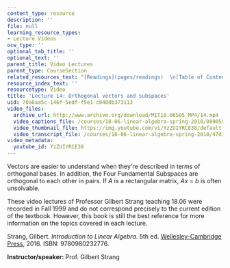 ```yaml
---
content_type: resource
description: ''
file: null
learning_resource_types:
- Lecture Videos
ocw_type: ''
optional_tab_title: ''
optional_text: ''
parent_title: Video Lectures
parent_type: CourseSection
related_resources_text: "[Readings](pages/readings)  \n[Table of Contents](pages/readings#Table_of_Contents)"
resource_index_text: ''
resourcetype: Video
title: 'Lecture 14: Orthogonal vectors and subspaces'
uid: 70a8aa5c-146f-5edf-f5e1-c040db373113
video_files:
  archive_url: http://www.archive.org/download/MIT18.06S05_MP4/14.mp4
  video_captions_file: /courses/18-06-linear-algebra-spring-2010/88905561ff94510f9464c8332d4665ea_YzZUIYRCE38.vtt
  video_thumbnail_file: https://img.youtube.com/vi/YzZUIYRCE38/default.jpg
  video_transcript_file: /courses/18-06-linear-algebra-spring-2010/47d18e420743b6c0ff2851531f805bfc_YzZUIYRCE38.pdf
video_metadata:
  youtube_id: YzZUIYRCE38
---
```


Vectors are easier to understand when they're described in terms of orthogonal bases. In addition, the Four Fundamental Subspaces are orthogonal to each other in pairs. If _A_ is a rectangular matrix, _Ax_ = _b_ is often unsolvable.

These video lectures of Professor Gilbert Strang teaching 18.06 were recorded in Fall 1999 and do not correspond precisely to the current edition of the textbook. However, this book is still the best reference for more information on the topics covered in each lecture.

Strang, Gilbert. _Introduction to Linear Algebra_. 5th ed. [Wellesley-Cambridge Press](http://www.wellesleycambridge.com/), 2016. ISBN: 9780980232776.

**Instructor/speaker:** Prof. Gilbert Strang